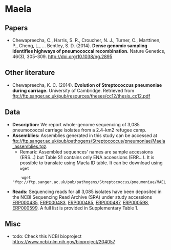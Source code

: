 # Maela

## Papers

* Chewapreecha, C., Harris, S. R., Croucher, N. J., Turner, C., Marttinen, P., Cheng, L., … Bentley, S. D. (2014). **Dense genomic sampling identifies highways of pneumococcal recombination.** Nature Genetics, 46(3), 305–309. http://doi.org/10.1038/ng.2895

## Other literature

* Chewapreecha, K. C. (2014). **Evolution of Streptococcus pneumoniae during carriage.** University of Cambridge. Retrieved from ftp://ftp.sanger.ac.uk/pub/resources/theses/cc12/thesis_cc12.pdf

## Data

* **Description:** We report whole-genome sequencing of 3,085 pneumococcal carriage isolates from a 2.4-km2 refugee camp.
* **Assemblies:** Assemblies generated in this study can be accessed at ftp://ftp.sanger.ac.uk/pub/pathogens/Streptococcus/pneumoniae/Maela_assemblies.tgz.
	* Remark: Assembled sequences' names are sample accessions (ERS...) but Table S1 contains only ENA accessions (ERR...). It is possible to translate using Maela ID table. It can be download using ``wget``
	```
		wget "ftp://ftp.sanger.ac.uk/pub/pathogens/Streptococcus/pneumoniae/MAELA/Maela.id.txt"
	```
* **Reads:** Sequencing reads for all 3,085 isolates have been deposited in the NCBI Sequencing Read Archive (SRA) under study accessions
[ERP000435](https://www.ncbi.nlm.nih.gov/sra/?term=ERP000435),
[ERP000483](https://www.ncbi.nlm.nih.gov/sra/?term=ERP000483),
[ERP000485](https://www.ncbi.nlm.nih.gov/sra/?term=ERP000485),
[ERP000487](https://www.ncbi.nlm.nih.gov/sra/?term=ERP000487),
[ERP000598](https://www.ncbi.nlm.nih.gov/sra/?term=ERP000598),
[ERP000599](https://www.ncbi.nlm.nih.gov/sra/?term=ERP000599).
A full list is provided in Supplementary Table 1.

## Misc

* todo: Check this NCBI bioproject https://www.ncbi.nlm.nih.gov/bioproject/204057
